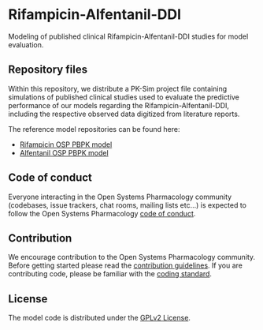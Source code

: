 # Rifampicin-Alfentanil-DDI

Modeling of published clinical Rifampicin-Alfentanil-DDI studies for model evaluation.


## Repository files

Within this repository, we distribute a PK-Sim project file containing simulations of published clinical studies used to evaluate the predictive performance of our models regarding the Rifampicin-Alfentanil-DDI, including the respective observed data digitized from literature reports.

The reference model repositories can be found here:

- [Rifampicin OSP PBPK model](https://github.com/Open-Systems-Pharmacology/Rifampicin-Model)
- [Alfentanil OSP PBPK model](https://github.com/Open-Systems-Pharmacology/Alfentanil-Model)

## Code of conduct

Everyone interacting in the Open Systems Pharmacology community (codebases, issue trackers, chat rooms, mailing lists etc...) is expected to follow the Open Systems Pharmacology [code of conduct](https://github.com/Open-Systems-Pharmacology/Suite/blob/master/CODE_OF_CONDUCT.md#contributor-covenant-code-of-conduct).

## Contribution

We encourage contribution to the Open Systems Pharmacology community. Before getting started please read the [contribution guidelines](https://github.com/Open-Systems-Pharmacology/Suite/blob/master/CONTRIBUTING.md#ways-to-contribute). If you are contributing code, please be familiar with the [coding standard](https://github.com/Open-Systems-Pharmacology/Suite/blob/master/CODING_STANDARDS.md#visual-studio-settings).

## License

The model code is distributed under the [GPLv2 License](https://github.com/Open-Systems-Pharmacology/Suite/blob/develop/LICENSE).
